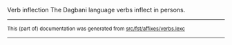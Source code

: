 Verb inflection
The Dagbani language verbs inflect in persons.

* * *

<small>This (part of) documentation was generated from [src/fst/affixes/verbs.lexc](https://github.com/giellalt/lang-dag/blob/main/src/fst/affixes/verbs.lexc)</small>

---


